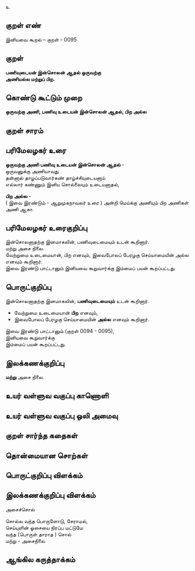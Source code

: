 உ

## குறள் எண் 

இனியவை கூறல் – குறள் - 0095  

## குறள் 

**பணிவுடையன் இன்சொலன் ஆதல் ஒருவற்கு  
அணியல்ல மற்றுப் பிற.** 

## கொண்டு கூட்டும் முறை

**ஒருவற்கு அணி, பணிவு உடையன் இன்சொலன் ஆதல், பிற அல்ல**

## குறள் சாரம் 


## பரிமேலழகர் உரை

**ஒருவற்கு அணி பணிவு உடையன் இன்சொலன் ஆதல்** -  
ஒருவனுக்கு அணியாவது  
தன்னால் தாழப்படுவார்கண் தாழ்ச்சியுடையனாய்  
எல்லார் கண்ணும் இனிய சொல்லையும் உடையனாதல்,  

**பிற அல்ல** -  
( இவை இரண்டும் - ஆறுமுகநாவலர் உரை ) அன்றி மெய்க்கு அணியும் பிற அணிகள்  
அணி ஆகா.

## பரிமேலழகர் உரைகுறிப்பு   

இன்சொலனாதற்கு இனமாகலின், பணிவுடைமையும் உடன் கூறினார்.  
மற்று அசை நிலை.  
வேற்றுமை உடைமையான், பிற எனவும், இவைபோலப் பேரழகு செய்யாமையின் அல்ல எனவும் கூறினார்.  
இவை இரண்டு பாட்டானும் இனியவை கூறுவார்க்கு இம்மைப் பயன் கூறப்பட்டது.  

## பொருட்குறிப்பு 

இன்சொலனாதற்கு இனமாகலின், **பணிவுடைமையும்** உடன் கூறினார்.  
 
* வேற்றுமை உடைமையான் **பிற** எனவும்,  
* இவைபோலப் பேரழகு செய்யாமையின் **அல்ல** எனவும் கூறினார்.  

இவை இரண்டு பாட்டானும் (குறள் 0094 - 0095),  
இனியவை கூறுவார்க்கு  
இம்மைப் பயன் கூறப்பட்டது.  

## இலக்கணக்குறிப்பு  

**மற்று** அசை நிலை. 
## உயர் வள்ளுவ வகுப்பு காணொளி


## உயர் வள்ளுவ வகுப்பு ஒலி அமைவு 

 
## குறள் சார்ந்த கதைகள் 


## தொன்மையான சொற்கள்


## பொருட்குறிப்பு விளக்கம்



## இலக்கணக்குறிப்பு விளக்கம்

அசைச்சொல்							
							
சொல்ல வந்த பொருளோடு, சேராமல்,							
செய்யுளின் ஓசையை நிரப்ப மட்டுமே							
வந்த (பொருள் தாராத ) சொல்	  
மற்று - அசைநிலை 

## ஆங்கில கருத்தாக்கம் 


